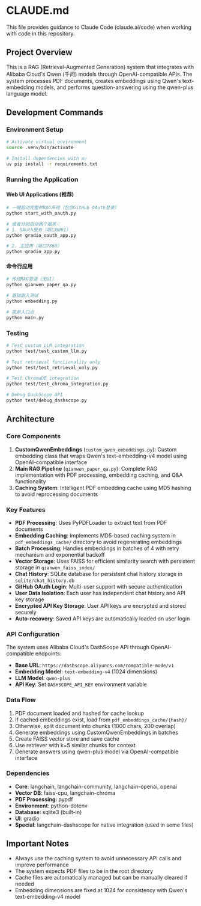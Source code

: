 # CLAUDE.md

This file provides guidance to Claude Code (claude.ai/code) when working with code in this repository.

## Project Overview

This is a RAG (Retrieval-Augmented Generation) system that integrates with Alibaba Cloud's Qwen (千问) models through OpenAI-compatible APIs. The system processes PDF documents, creates embeddings using Qwen's text-embedding models, and performs question-answering using the qwen-plus language model.

## Development Commands

### Environment Setup
```bash
# Activate virtual environment
source .venv/bin/activate

# Install dependencies with uv
uv pip install -r requirements.txt
```

### Running the Application

#### Web UI Applications (推荐)
```bash
# 一键启动完整的RAG系统（包含GitHub OAuth登录）
python start_with_oauth.py

# 或者分别启动两个服务：
# 1. OAuth服务（端口8001）
python gradio_oauth_app.py

# 2. 主应用（端口7860）
python gradio_app.py
```

#### 命令行应用
```bash
# 传统RAG管道（无UI）
python qianwen_paper_qa.py

# 基础嵌入测试
python embedding.py

# 简单入口点
python main.py
```

### Testing
```bash
# Test custom LLM integration
python test/test_custom_llm.py

# Test retrieval functionality only
python test/test_retrieval_only.py

# Test ChromaDB integration
python test/test_chroma_integration.py

# Debug DashScope API
python test/debug_dashscope.py
```

## Architecture

### Core Components

1. **CustomQwenEmbeddings** (`custom_qwen_embeddings.py`): Custom embedding class that wraps Qwen's text-embedding-v4 model using OpenAI-compatible interface
2. **Main RAG Pipeline** (`qianwen_paper_qa.py`): Complete RAG implementation with PDF processing, embedding caching, and Q&A functionality
3. **Caching System**: Intelligent PDF embedding cache using MD5 hashing to avoid reprocessing documents

### Key Features

- **PDF Processing**: Uses PyPDFLoader to extract text from PDF documents
- **Embedding Caching**: Implements MD5-based caching system in `pdf_embeddings_cache/` directory to avoid regenerating embeddings
- **Batch Processing**: Handles embeddings in batches of 4 with retry mechanism and exponential backoff
- **Vector Storage**: Uses FAISS for efficient similarity search with persistent storage in `qianwen_faiss_index/`
- **Chat History**: SQLite database for persistent chat history storage in `sqlite/chat_history.db`
- **GitHub OAuth Login**: Multi-user support with secure authentication
- **User Data Isolation**: Each user has independent chat history and API key storage
- **Encrypted API Key Storage**: User API keys are encrypted and stored securely
- **Auto-recovery**: Saved API keys are automatically loaded on user login

### API Configuration

The system uses Alibaba Cloud's DashScope API through OpenAI-compatible endpoints:
- **Base URL**: `https://dashscope.aliyuncs.com/compatible-mode/v1`
- **Embedding Model**: `text-embedding-v4` (1024 dimensions)
- **LLM Model**: `qwen-plus`
- **API Key**: Set `DASHSCOPE_API_KEY` environment variable

### Data Flow

1. PDF document loaded and hashed for cache lookup
2. If cached embeddings exist, load from `pdf_embeddings_cache/{hash}/`
3. Otherwise, split document into chunks (1000 chars, 200 overlap)
4. Generate embeddings using CustomQwenEmbeddings in batches
5. Create FAISS vector store and save cache
6. Use retriever with k=5 similar chunks for context
7. Generate answers using qwen-plus model via OpenAI-compatible interface

### Dependencies

- **Core**: langchain, langchain-community, langchain-openai, openai
- **Vector DB**: faiss-cpu, langchain-chroma
- **PDF Processing**: pypdf
- **Environment**: python-dotenv
- **Database**: sqlite3 (built-in)
- **UI**: gradio
- **Special**: langchain-dashscope for native integration (used in some files)

## Important Notes

- Always use the caching system to avoid unnecessary API calls and improve performance
- The system expects PDF files to be in the root directory
- Cache files are automatically managed but can be manually cleared if needed
- Embedding dimensions are fixed at 1024 for consistency with Qwen's text-embedding-v4 model